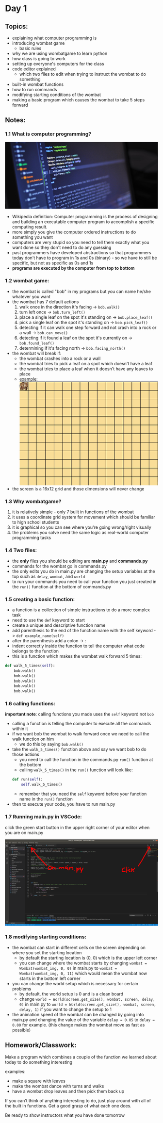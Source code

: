 
# Day 1


## Topics:

- explaining what computer programming is
- introducing wombat game
    - basic rules
- why we are using wombatgame to learn python
- how class is going to work
- setting up everyone's computers for the class
- code editor explained
    - which two files to edit when trying to instruct the wombat to do something
- built-in wombat functions
- how to run commands
- modifying starting conditions of the wombat
- making a basic program which causes the wombat to take 5 steps forward


## Notes:

### 1.1 What is computer programming?

![](/pictures/day1/programming.png)

- Wikipedia definition: Computer programming is the process of designing and building an executable computer program to accomplish a specific computing result.
- more simply you give the computer ordered instructions to do something you want
- computers are very stupid so you need to tell them exactly what you want done so they don't need to do any guessing
- past programmers have developed abstractions so that programmers today don't have to program in 1s and 0s (binary) - so we have to still be specific, but not as specific as 0s and 1s
- **programs are executed by the computer from top to bottom**

### 1.2 wombat game:

- the wombat is called "bob" in my programs but you can name he/she whatever you want
- the wombat has 7 default actions
    1. walk once in the direction it's facing -> ```bob.walk()```
    2. turn left once -> ```bob.turn_left()```
    3. place a single leaf on the spot it's standing on -> ```bob.place_leaf()```
    4. pick a single leaf on the spot it's standing on -> ```bob.pick_leaf()```
    5. detecting if it can walk one step forward and not crash into a rock or a wall -> ```bob.can_move()```
    6. detecting if it found a leaf on the spot it's currently on -> ```bob.found_leaf()```
    7. determining if it's facing north -> ```bob.facing_north()```
- the wombat will break if:
    - the wombat crashes into a rock or a wall
    - the wombat tries to pick a leaf on a spot which doesn't have a leaf
    - the wombat tries to place a leaf when it doesn't have any leaves to place
    - example:
    ![](/gifs/day1/move_until_broken.gif)
- the screen is a 16x12 grid and those dimensions will never change


### 1.3 Why wombatgame?

1. it is relatively simple - only 7 built in functions of the wombat
2. it uses a coordinate grid system for movement which should be familiar to high school students
3. it is graphical so you can see where you're going wrong/right visually
4. the problems you solve need the same logic as real-world computer programming tasks


### 1.4 Two files:

- the __only__ files you should be editing are __main.py__ and __commands.py__
- commands for the wombat go in commands.py
- the only edits you do in main.py are changing the setup variables at the top such as ```delay```, ```wombat```, and ```world```
- to run your commands you need to call your function you just created in the ```run()``` function at the bottom of commands.py

### 1.5 creating a basic function:

- a function is a collection of simple instructions to do a more complex task
- need to use the ```def``` keyword to start
- create a unique and descriptive function name
- add parenthesis to the end of the function name with the self keyword -> ```def example_name(self)```
- after the parenthesis add a colon -> :
- indent correctly inside the function to tell the computer what code belongs to the function
- this is a function which makes the wombat walk forward 5 times:
```python
def walk_5_times(self):
    bob.walk()
    bob.walk()
    bob.walk()
    bob.walk()
    bob.walk()
```

### 1.6 calling functions:

**important note**: calling functions you made uses the ```self``` keyword not ```bob```

- calling a function is telling the computer to execute all the commands within it
- if we want bob the wombat to walk forward once we need to call the walk function on him
    - we do this by saying ```bob.walk()```
- take the ```walk_5_times()``` function above and say we want bob to do those actions
    - you need to call the function in the commands.py ```run()``` function at the bottom
    - calling ```walk_5_times()``` in the ```run()``` function will look like:
    ```python
    def run(self):
        self.walk_5_times()
    ```
    - remember that you need the ```self``` keyword before your function name in the ```run()``` function
- then to execute your code, you have to run main.py


### 1.7 Running main.py in VSCode:

click the green start button in the upper right corner of your editor when you are on main.py

![](/pictures/day1/runmain.png)

### 1.8 modifying starting conditions:

- the wombat can start in different cells on the screen depending on where you set the starting location
    - by default the starting location is (0, 0) which is the upper left corner
    - you can change where the wombat starts by changing ```wombat = Wombat(wombat_img, 0, 0)``` in main.py to ```wombat = Wombat(wombat_img, 0, 11)``` which would mean the wombat now starts in the bottom left corner
- you can change the world setup which is necessary for certain problems
    - by default, the world setup is 0 and is a clean board
    - change ```world = World(screen.get_size(), wombat, screen, delay, 0)``` in main.py to ```world = World(screen.get_size(), wombat, screen, delay, 1)``` if you want to change the setup to 1
- the animation speed of the wombat can be changed by going into main.py and changing the value of the variable ```delay = 0.05``` to ```delay = 0.00``` for example. (this change makes the wombat move as fast as possible)


## Homework/Classwork:

Make a program which combines a couple of the function we learned about today to do something interesting

examples:
- make a square with leaves
- make the wombat dance with turns and walks
- have a wombat drop leaves and then pick them back up

If you can’t think of anything interesting to do, just play around with all of the built in functions. Get a good grasp of what each one does.

Be ready to show instructors what you have done tomorrow

